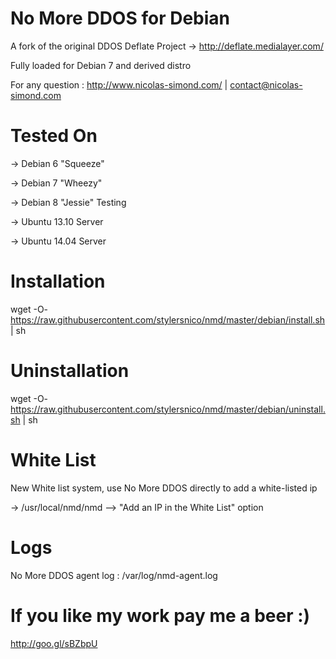 No More DDOS for Debian
=======================

A fork of the original DDOS Deflate Project -> http://deflate.medialayer.com/

Fully loaded for Debian 7 and derived distro

For any question : http://www.nicolas-simond.com/ | contact@nicolas-simond.com


Tested On
=========

-> Debian 6 "Squeeze"

-> Debian 7 "Wheezy"

-> Debian 8 "Jessie" Testing

-> Ubuntu 13.10 Server

-> Ubuntu 14.04 Server



Installation
============

wget -O- https://raw.githubusercontent.com/stylersnico/nmd/master/debian/install.sh | sh



Uninstallation
==============

wget -O- https://raw.githubusercontent.com/stylersnico/nmd/master/debian/uninstall.sh | sh


White List
==========

New White list system, use No More DDOS directly to add a white-listed ip

-> /usr/local/nmd/nmd  -->  "Add an IP in the White List" option



Logs
====

No More DDOS agent log : /var/log/nmd-agent.log



If you like my work pay me a beer :)
====================================

http://goo.gl/sBZbpU

